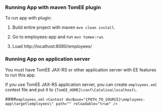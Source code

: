 ### Running App with maven TomEE plugin
To run app with plugin:

1. Build entire project with maven `mvn clean install`.

2. Go to employees-app and run `mvn tomee:run`.

3. Load http://localhost:8080/employees/

### Running App on application server
You must have TomEE JAX-RS or other application server with EE features to run this app.

If you use TomEE JAX-RS application server, you can create `employees.xml` context file and put it to `{TomEE_HOME}\conf\Catalina\localhost\`.

####`employees.xml`
`<Context docBase="{PATH_TO_SOURCE}\employees-app\target\employees\" path="" reloadable="true" />`